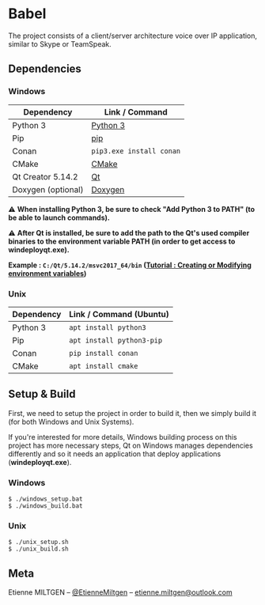# Babel

The project consists of a client/server architecture voice over IP application, similar to Skype or TeamSpeak.

## Dependencies

### Windows

| Dependency         | Link / Command               |
| ------------------ | ---------------------------- |
| Python 3           | [Python 3]                   |
| Pip                | [pip]                        |
| Conan              | `pip3.exe install conan`     |
| CMake              | [CMake]                      |
| Qt Creator 5.14.2  | [Qt]                         |
| Doxygen (optional) | [Doxygen]                    |


[Python 3]: https://www.python.org/downloads/
[pip]: https://www.liquidweb.com/kb/install-pip-windows/
[CMake]: https://cmake.org/download/
[Qt]: https://download.qt.io/official_releases/qt/5.14/5.14.2/
[Doxygen]: https://www.doxygen.nl/download.html

:warning: **When installing Python 3, be sure to check "Add Python 3 to PATH" (to be able to launch commands).**

:warning: **After Qt is installed, be sure to add the path to the Qt's used compiler binaries to the environment variable PATH (in order to get access to windeployqt.exe).**

**Example : `C:/Qt/5.14.2/msvc2017_64/bin` ([Tutorial : Creating or Modifying environment variables])**

[Tutorial : Creating or Modifying environment variables]: https://docs.oracle.com/en/database/oracle/r-enterprise/1.5.1/oread/creating-and-modifying-environment-variables-on-windows.html#GUID-DD6F9982-60D5-48F6-8270-A27EC53807D0

### Unix

| Dependency    | Link / Command (Ubuntu)   |
| ------------- | ------------------------- |
| Python 3      | `apt install python3`     |
| Pip           | `apt install python3-pip` |
| Conan         | `pip install conan`       |
| CMake         | `apt install cmake`       |

## Setup & Build

First, we need to setup the project in order to build it,
then we simply build it (for both Windows and Unix Systems).

If you're interested for more details, Windows building process on this project
has more necessary steps, Qt on Windows manages dependencies differently and
so it needs an application that deploy applications (**windeployqt.exe**).

### Windows
```
$ ./windows_setup.bat
$ ./windows_build.bat
```

### Unix
```
$ ./unix_setup.sh
$ ./unix_build.sh
```

## Meta

Etienne MILTGEN – [@EtienneMiltgen](https://twitter.com/EtienneMiltgen) – etienne.miltgen@outlook.com
